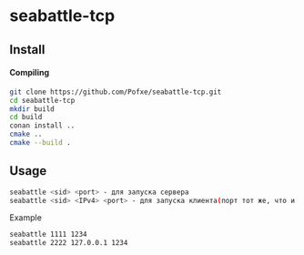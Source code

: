 # seabattle-tcp

## Install ##


#### Compiling

```bash
git clone https://github.com/Pofxe/seabattle-tcp.git
cd seabattle-tcp
mkdir build
cd build
conan install ..
cmake ..
cmake --build .
```

## Usage ##

```bash
seabattle <sid> <port> - для запуска сервера
seabattle <sid> <IPv4> <port> - для запуска клиента(порт тот же, что и у сервера)
```
Example
```bash
seabattle 1111 1234
seabattle 2222 127.0.0.1 1234
```
